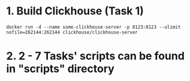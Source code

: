 # 1. Build Clickhouse (Task 1)  
`docker run -d --name some-clickhouse-server -p 8123:8123 --ulimit nofile=262144:262144 clickhouse/clickhouse-server`  

# 2. 2 - 7 Tasks' scripts  can be found in "scripts" directory  
